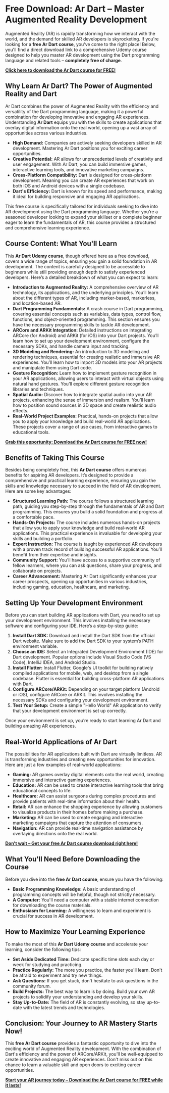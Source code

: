 # Free Download: Ar Dart – Master Augmented Reality Development

Augmented Reality (AR) is rapidly transforming how we interact with the world, and the demand for skilled AR developers is skyrocketing. If you're looking for a **free Ar Dart course**, you've come to the right place! Below, you'll find a direct download link to a comprehensive Udemy course designed to help you master AR development using the Dart programming language and related tools – **completely free of charge**.

[**Click here to download the Ar Dart course for FREE!**](https://udemywork.com/ar-dart)

## Why Learn Ar Dart? The Power of Augmented Reality and Dart

Ar Dart combines the power of Augmented Reality with the efficiency and versatility of the Dart programming language, making it a powerful combination for developing innovative and engaging AR experiences. Understanding **Ar Dart** equips you with the skills to create applications that overlay digital information onto the real world, opening up a vast array of opportunities across various industries.

*   **High Demand:** Companies are actively seeking developers skilled in AR development. Mastering Ar Dart positions you for exciting career opportunities.
*   **Creative Potential:** AR allows for unprecedented levels of creativity and user engagement. With Ar Dart, you can build immersive games, interactive learning tools, and innovative marketing campaigns.
*   **Cross-Platform Compatibility:** Dart is designed for cross-platform development. Meaning you can create AR experiences that work on both iOS and Android devices with a single codebase.
*   **Dart's Efficiency:** Dart is known for its speed and performance, making it ideal for building responsive and engaging AR applications.

This free course is specifically tailored for individuals seeking to dive into AR development using the Dart programming language. Whether you’re a seasoned developer looking to expand your skillset or a complete beginner eager to learn the fundamentals of AR, this course provides a structured and comprehensive learning experience.

## Course Content: What You'll Learn

This **Ar Dart Udemy course**, though offered here as a free download, covers a wide range of topics, ensuring you gain a solid foundation in AR development. The content is carefully designed to be accessible to beginners while still providing enough depth to satisfy experienced developers. Here’s a detailed breakdown of what you can expect to learn:

*   **Introduction to Augmented Reality:** A comprehensive overview of AR technology, its applications, and the underlying principles. You’ll learn about the different types of AR, including marker-based, markerless, and location-based AR.
*   **Dart Programming Fundamentals:** A crash course in Dart programming, covering essential concepts such as variables, data types, control flow, functions, and object-oriented programming. This section ensures you have the necessary programming skills to tackle AR development.
*   **ARCore and ARKit Integration:** Detailed instructions on integrating ARCore (for Android) and ARKit (for iOS) into your Dart projects. You’ll learn how to set up your development environment, configure the necessary SDKs, and handle camera input and tracking.
*   **3D Modeling and Rendering:** An introduction to 3D modeling and rendering techniques, essential for creating realistic and immersive AR experiences. You’ll learn how to import 3D models into your AR projects and manipulate them using Dart code.
*   **Gesture Recognition:** Learn how to implement gesture recognition in your AR applications, allowing users to interact with virtual objects using natural hand gestures. You’ll explore different gesture recognition libraries and techniques.
*   **Spatial Audio:** Discover how to integrate spatial audio into your AR projects, enhancing the sense of immersion and realism. You’ll learn how to position sound sources in 3D space and create realistic audio effects.
*   **Real-World Project Examples:** Practical, hands-on projects that allow you to apply your knowledge and build real-world AR applications. These projects cover a range of use cases, from interactive games to educational tools.

[**Grab this opportunity: Download the Ar Dart course for FREE now!**](https://udemywork.com/ar-dart)

## Benefits of Taking This Course

Besides being completely free, this **Ar Dart course** offers numerous benefits for aspiring AR developers. It’s designed to provide a comprehensive and practical learning experience, ensuring you gain the skills and knowledge necessary to succeed in the field of AR development. Here are some key advantages:

*   **Structured Learning Path:** The course follows a structured learning path, guiding you step-by-step through the fundamentals of AR and Dart programming. This ensures you build a solid foundation and progress at a comfortable pace.
*   **Hands-On Projects:** The course includes numerous hands-on projects that allow you to apply your knowledge and build real-world AR applications. This practical experience is invaluable for developing your skills and building a portfolio.
*   **Expert Instruction:** The course is taught by experienced AR developers with a proven track record of building successful AR applications. You’ll benefit from their expertise and insights.
*   **Community Support:** You'll have access to a supportive community of fellow learners, where you can ask questions, share your progress, and collaborate on projects.
*   **Career Advancement:** Mastering Ar Dart significantly enhances your career prospects, opening up opportunities in various industries, including gaming, education, healthcare, and marketing.

## Setting Up Your Development Environment

Before you can start building AR applications with Dart, you need to set up your development environment. This involves installing the necessary software and configuring your IDE. Here’s a step-by-step guide:

1.  **Install Dart SDK:** Download and install the Dart SDK from the official Dart website. Make sure to add the Dart SDK to your system’s PATH environment variable.
2.  **Choose an IDE:** Select an Integrated Development Environment (IDE) for Dart development. Popular options include Visual Studio Code (VS Code), IntelliJ IDEA, and Android Studio.
3.  **Install Flutter:** Install Flutter, Google's UI toolkit for building natively compiled applications for mobile, web, and desktop from a single codebase. Flutter is essential for building cross-platform AR applications with Dart.
4.  **Configure ARCore/ARKit:** Depending on your target platform (Android or iOS), configure ARCore or ARKit. This involves installing the necessary SDKs and configuring your development environment.
5.  **Test Your Setup:** Create a simple "Hello World" AR application to verify that your development environment is set up correctly.

Once your environment is set up, you’re ready to start learning Ar Dart and building amazing AR experiences.

## Real-World Applications of Ar Dart

The possibilities for AR applications built with Dart are virtually limitless. AR is transforming industries and creating new opportunities for innovation. Here are just a few examples of real-world applications:

*   **Gaming:** AR games overlay digital elements onto the real world, creating immersive and interactive gaming experiences.
*   **Education:** AR can be used to create interactive learning tools that bring educational concepts to life.
*   **Healthcare:** AR can assist surgeons during complex procedures and provide patients with real-time information about their health.
*   **Retail:** AR can enhance the shopping experience by allowing customers to visualize products in their homes before making a purchase.
*   **Marketing:** AR can be used to create engaging and interactive marketing campaigns that capture the attention of consumers.
*   **Navigation:** AR can provide real-time navigation assistance by overlaying directions onto the real world.

[**Don't wait – Get your free Ar Dart course download right here!**](https://udemywork.com/ar-dart)

## What You'll Need Before Downloading the Course

Before you dive into the **free Ar Dart course**, ensure you have the following:

*   **Basic Programming Knowledge:** A basic understanding of programming concepts will be helpful, though not strictly necessary.
*   **A Computer:** You'll need a computer with a stable internet connection for downloading the course materials.
*   **Enthusiasm for Learning:** A willingness to learn and experiment is crucial for success in AR development.

## How to Maximize Your Learning Experience

To make the most of this **Ar Dart Udemy course** and accelerate your learning, consider the following tips:

*   **Set Aside Dedicated Time:** Dedicate specific time slots each day or week for studying and practicing.
*   **Practice Regularly:** The more you practice, the faster you'll learn. Don't be afraid to experiment and try new things.
*   **Ask Questions:** If you get stuck, don't hesitate to ask questions in the community forum.
*   **Build Projects:** The best way to learn is by doing. Build your own AR projects to solidify your understanding and develop your skills.
*   **Stay Up-to-Date:** The field of AR is constantly evolving, so stay up-to-date with the latest trends and technologies.

## Conclusion: Your Journey to AR Mastery Starts Now!

This **free Ar Dart course** provides a fantastic opportunity to dive into the exciting world of Augmented Reality development. With the combination of Dart's efficiency and the power of ARCore/ARKit, you'll be well-equipped to create innovative and engaging AR experiences. Don't miss out on this chance to learn a valuable skill and open doors to exciting career opportunities.

[**Start your AR journey today – Download the Ar Dart course for FREE while it lasts!**](https://udemywork.com/ar-dart)
